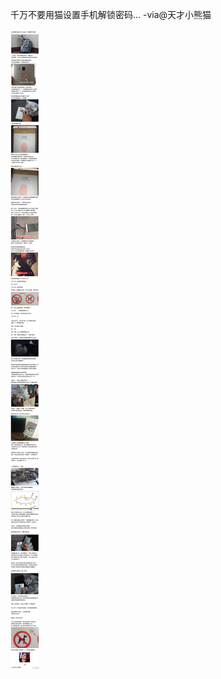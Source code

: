 千万不要用猫设置手机解锁密码... -via@天才小熊猫

![54aa9c8f8dca4d2ea0ce7656e61e95d2.jpg](https://raw.githubusercontent.com/wxlzmt/cdn1/master/ext/qw/groups/40003/54aa9c8f8dca4d2ea0ce7656e61e95d2.jpg)

